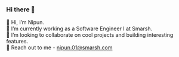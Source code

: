 ### Hi there 👋

👋 Hi, I’m Nipun. <br>
🌱 I’m currently working as a Software Engineer I at Smarsh. <br>
💞️ I’m looking to collaborate on cool projects and building interesting features. <br>
👀 Reach out to me - nipun.01@smarsh.com

<!--
**Nipun-Smarsh/Nipun-Smarsh** is a ✨ _special_ ✨ repository because its `README.md` (this file) appears on your GitHub profile.

Here are some ideas to get you started:

- 🔭 I’m currently working on ...
- 🌱 I’m currently learning ...
- 👯 I’m looking to collaborate on ...
- 🤔 I’m looking for help with ...
- 💬 Ask me about ...
- 📫 How to reach me: ...
- 😄 Pronouns: ...
- ⚡ Fun fact: ...
-->
